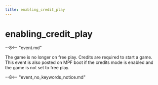 ```yaml
---
title: enabling_credit_play
---
```


# enabling_credit_play


--8<-- "event.md"

The game is no longer on free play. Credits are required to start a
game. This event is also posted on MPF boot if the credits mode is
enabled and the game is not set to free play.

--8<-- "event_no_keywords_notice.md"
